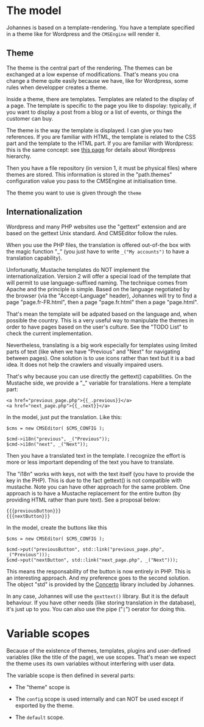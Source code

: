 # The model

Johannes is based on a template-rendering. You have a template specified in a theme
like for Wordpress and the `CMSEngine` will render it.

## Theme

The theme is the central part of the rendering. The themes can be exchanged at a low
expense of modifications. That's means you cna change a theme quite easily because
we have, like for Wordpress, some rules when developper creates a theme.

Inside a theme, there are templates. Templates are related to the display of
a page. The template is specific to the page you like to dispolay: typically, if
you want to display a post from a blog or a list of events, or things the customer
can buy.

The theme is the way the template is displayed. I can give you two references. If you
are familiar with HTML, the template is related to the CSS part and the template to
the HTML part. If you are familiar with Wordpress: this is the same concept: see
[this page](https://developer.wordpress.org/themes/basics/template-hierarchy/) for
details about Wordpress hierarchy.

Then you have a file repository (in version 1, it must be physical files) where themes
are stored. This information is stored in the "path.themes" configuration value you
pass to the CMSEngine at initialisation time.

The theme you want to use is given through the `theme`

## Internationalization

Wordpress and many PHP websites use the "gettext" extension and are based on the
gettext Unix standard. And CMSEditor follow the rules.

When you use the PHP files, the translation is offered out-of-the box with the
magic function "_" (you just have to write `_("My accounts")` to have a translation
capability). 

Unfortunatly, Mustache templates do NOT implement the internationalization. Version
2 will offer a special load of the template that will permit to use language-suffixed 
naming. The technique comes from Apache and the principle is simple.
Based on the language negotiated by the browser (via the "Accept-Language" header),
Johannes will try to find a page "page.fr-FR.html", then a page "page.fr.html" then
a page "page.html".

That's mean the template will be adpated based on the language and, when possible
the country. This is a very useful way to manipulate the themes in order to have
pages based on the user's culture. See the "TODO List" to check the current
implementation.


Nevertheless, translating is a big work especially for templates using limited parts of text
(like when we have "Previous" and "Next" for navigating between pages). One solution is 
to use icons rather than text but it is a bad idea. It does not help the crawlers and
visually impaired users.

That's why because you can use directly the gettext() capabilities. On the Mustache
side, we provide a "_" variable for translations. Here a template part:

	<a href="previous_page.php">{{_.previous}}</a>
	<a href="next_page.php">{{_.next}}</a>

In the model, just put the translation. Like this:


	$cms = new CMSEditor( $CMS_CONFIG );
	
	$cmd->i18n("previous", _("Previous"));
	$cmd->i18n("next", _("Next"));



Then you have a translated text in the template. I recognize the effort is more or
less important depending of the text you have to translate.

The "i18n" works with keys, not with the text itself (you have to provide the
key in the PHP). This is due to the fact gettext() is not compatible with mustache.
Note you can have other approach for the same problem. One approach is to have
a Mustache replacement for the entire button (by providing HTML rather than pure
text). See a proposal below:


	{{{previousButton}}}
	{{{nextButton}}}

In the model, create the buttons like this

	$cms = new CMSEditor( $CMS_CONFIG );

	$cmd->put("previousButton", std::link("previous_page.php", _("Previous")));
	$cmd->put("nextButton", std::link("next_page.php", _("Next")));


This means the responsability of the button is now entirely in PHP. This is
an interesting approach. And my preference goes to the second solution. The
object "std" is provided by the [Concerto](https://github.com/wrey75/concerto) library included by Johannes.

In any case, Johannes will use the `gexttext()` library. But it is the default
behaviour. If you have other
needs (like storing translation in the database), it's just up to you. You can
also use the pipe ("`|`") oerator for doing this.  


# Variable scopes

Because of the existence of themes, templates, plugins and user-defined
variables (like the title of the page), we use scopes. That's mean we
expect the theme uses its own variables without interfering with user
data.

The variable scope is then defined in several parts:

- The "theme" scope is

- The `config` scope is used internally and can NOT be used except if
exported by the theme.

- The `default` scope.







